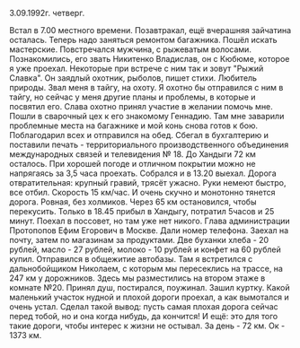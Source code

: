3.09.1992г. четверг.

Встал в 7.00 местного времени. Позавтракал, ещё вчерашняя зайчатина осталась. Теперь надо заняться ремонтом багажника.
    Пошёл искать мастерские. Повстречался мужчина, с рыжеватым волосами. Познакомились, его звать Никитенко Владислав, он с Кюбюме, которое я уже проехал. Некоторые при встрече с ним так и зовут "Рыжий Славка". Он заядлый охотник, рыболов, пишет стихи. Любитель природы. Звал меня в тайгу, на охоту. Я охотно бы отправился с ним в тайгу, но сейчас у меня другие планы и проблемы, в которые и посвятил его.
    Слава охотно принял участие в желании помочь мне. Пошли в сварочный цех к его знакомому Геннадию. Там мне заварили проблемные места на багажнике и мой конь снова готов к бою. Поблагодарил всех и отправился на обед. Сбегал в бухгалтерию и поставили печать - территориального производственного объединения международных связей и телевидения № 18.
    До Хандыги 72 км осталось. При хорошей погоде и отличном покрытии можно не напрягаясь за 3,5 часа проехать.
    Собрался и в 13.20 выехал. Дорога отвратительная: крупный гравий, трясёт ужасно. Руки немеют быстро, все отбил. Скорость 15 км/час. И очень скучно и монотонно тянется дорога. Ровная, без холмиков. Через 65 км остановился, чтобы перекусить. Только в 18.45 прибыл в Хандыгу, потратил 5часов и 25 минут.
    Поехал в поссовет, но там уже нет никого. Глава администрации Протопопов Ефим Егорович в Москве. Дали номер телефона. Заехал на почту, затем по магазинам за продуктами. Две буханки хлеба - 20 рублей, масло - 27 рублей, молоко - 10 рублей и конфет на 60 рублей купил. 
    Отправился в общежитие автобазы. Там я встретился с дальнобойщиком Николаем, с которым мы пересеклись на трассе, на 247 км у дорожников. Здесь мы разместились на втором этаже в комнате №20.
   Принял душ, постирался, поужинал. Зашил куртку. Какой маленький участок нудной и плохой дороги проехал, а как вымотался и очень устал. Сделал такой вывод: пусть самая плохая дорога сейчас перед тобой, но и она когда нибудь, да кончится! И ещё: это для того такие дороги, чтобы интерес к жизни не остывал.
  За день - 72 км. Ок - 1373 км.
